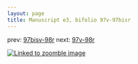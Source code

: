 ```yaml
---
layout: page
title: Manuscript e3, bifolio 97v-97bisr
---
```


prev: [97bisv-98r](../97bisv-98r/) next: [97v-98r](../97v-98r/)



[![Linked to zoomble image](http://www.homermultitext.org/iipsrv?IIIF=/project/homer/pyramidal/deepzoom/hmt/e3bifolio/v1/vb_97v_97bisr.tif/full/2000,/0/default.jpg)](http://www.homermultitext.org/ict2/?urn=urn:cite2:hmt:e3bifolio.v1:vb_97v_97bisr)

